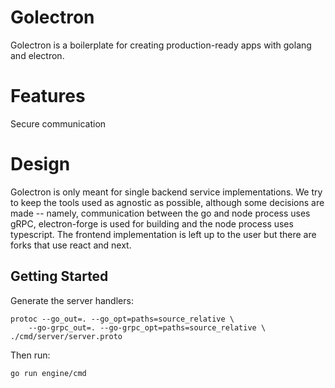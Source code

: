 # Golectron

Golectron is a boilerplate for creating production-ready apps with golang and electron. 

# Features

Secure communication


# Design

Golectron is only meant for single backend service implementations. We try to keep the tools used as agnostic as possible, although some decisions are made -- namely, communication between the go and node process uses gRPC, electron-forge is used for building and the node process uses typescript. The frontend implementation is left up to the user but there are forks that use react and next.

## Getting Started 

Generate the server handlers:
```
protoc --go_out=. --go_opt=paths=source_relative \
    --go-grpc_out=. --go-grpc_opt=paths=source_relative \
./cmd/server/server.proto
```

Then run:
```
go run engine/cmd
```
